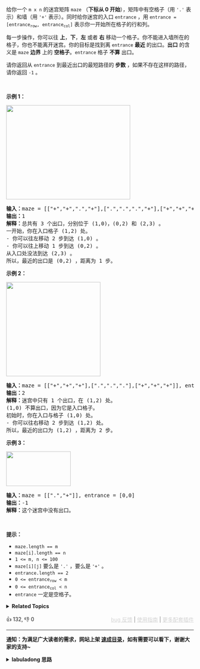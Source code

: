 <p>给你一个&nbsp;<code>m x n</code>&nbsp;的迷宫矩阵&nbsp;<code>maze</code>&nbsp;（<strong>下标从 0 开始</strong>），矩阵中有空格子（用&nbsp;<code>'.'</code>&nbsp;表示）和墙（用&nbsp;<code>'+'</code>&nbsp;表示）。同时给你迷宫的入口&nbsp;<code>entrance</code>&nbsp;，用&nbsp;<code>entrance = [entrance<sub>row</sub>, entrance<sub>col</sub>]</code>&nbsp;表示你一开始所在格子的行和列。</p>

<p>每一步操作，你可以往 <strong>上</strong>，<strong>下</strong>，<strong>左</strong> 或者 <strong>右</strong>&nbsp;移动一个格子。你不能进入墙所在的格子，你也不能离开迷宫。你的目标是找到离&nbsp;<code>entrance</code>&nbsp;<strong>最近</strong>&nbsp;的出口。<strong>出口</strong>&nbsp;的含义是&nbsp;<code>maze</code>&nbsp;<strong>边界</strong>&nbsp;上的&nbsp;<strong>空格子</strong>。<code>entrance</code>&nbsp;格子&nbsp;<strong>不算</strong>&nbsp;出口。</p>

<p>请你返回从 <code>entrance</code>&nbsp;到最近出口的最短路径的 <strong>步数</strong>&nbsp;，如果不存在这样的路径，请你返回 <code>-1</code>&nbsp;。</p>

<p>&nbsp;</p>

<p><strong>示例 1：</strong></p> 
<img alt="" src="https://assets.leetcode.com/uploads/2021/06/04/nearest1-grid.jpg" style="width: 333px; height: 253px;"> <pre><b>输入：</b>maze = [["+","+",".","+"],[".",".",".","+"],["+","+","+","."]], entrance = [1,2]
<b>输出：</b>1
<b>解释：</b>总共有 3 个出口，分别位于 (1,0)，(0,2) 和 (2,3) 。
一开始，你在入口格子 (1,2) 处。
- 你可以往左移动 2 步到达 (1,0) 。
- 你可以往上移动 1 步到达 (0,2) 。
从入口处没法到达 (2,3) 。
所以，最近的出口是 (0,2) ，距离为 1 步。
</pre> </img>

<p><strong>示例 2：</strong></p> 
<img alt="" src="https://assets.leetcode.com/uploads/2021/06/04/nearesr2-grid.jpg" style="width: 253px; height: 253px;"> <pre><b>输入：</b>maze = [["+","+","+"],[".",".","."],["+","+","+"]], entrance = [1,0]
<b>输出：</b>2
<b>解释：</b>迷宫中只有 1 个出口，在 (1,2) 处。
(1,0) 不算出口，因为它是入口格子。
初始时，你在入口与格子 (1,0) 处。
- 你可以往右移动 2 步到达 (1,2) 处。
所以，最近的出口为 (1,2) ，距离为 2 步。
</pre> </img>

<p><strong>示例 3：</strong></p> 
<img alt="" src="https://assets.leetcode.com/uploads/2021/06/04/nearest3-grid.jpg" style="width: 173px; height: 93px;"> <pre><b>输入：</b>maze = [[".","+"]], entrance = [0,0]
<b>输出：</b>-1
<b>解释：</b>这个迷宫中没有出口。
</pre> </img>

<p>&nbsp;</p>

<p><strong>提示：</strong></p>

<ul> 
 <li><code>maze.length == m</code></li> 
 <li><code>maze[i].length == n</code></li> 
 <li><code>1 &lt;= m, n &lt;= 100</code></li> 
 <li><code>maze[i][j]</code> 要么是&nbsp;<code>'.'</code>&nbsp;，要么是&nbsp;<code>'+'</code>&nbsp;。</li> 
 <li><code>entrance.length == 2</code></li> 
 <li><code>0 &lt;= entrance<sub>row</sub> &lt; m</code></li> 
 <li><code>0 &lt;= entrance<sub>col</sub> &lt; n</code></li> 
 <li><code>entrance</code>&nbsp;一定是空格子。</li> 
</ul>

<details><summary><strong>Related Topics</strong></summary>广度优先搜索 | 数组 | 矩阵</details><br>

<div>👍 132, 👎 0<span style='float: right;'><span style='color: gray;'><a href='https://github.com/labuladong/fucking-algorithm/issues' target='_blank' style='color: lightgray;text-decoration: underline;'>bug 反馈</a> | <a href='https://labuladong.online/algo/fname.html?fname=jb插件简介' target='_blank' style='color: lightgray;text-decoration: underline;'>使用指南</a> | <a href='https://labuladong.online/algo/' target='_blank' style='color: lightgray;text-decoration: underline;'>更多配套插件</a></span></span></div>

<div id="labuladong"><hr>

**通知：为满足广大读者的需求，网站上架 [速成目录](https://labuladong.online/algo/intro/quick-learning-plan/)，如有需要可以看下，谢谢大家的支持~**

<details><summary><strong>labuladong 思路</strong></summary>


<div id="labuladong_solution_zh">

## 基本思路

这道题非常简单，就是标准的 BFS 算法，只要套用 [BFS 算法模板框架](https://labuladong.online/algo/essential-technique/bfs-framework/) 就可以了，直接看代码吧。另外我建议做一下 [$ ✨286. 墙与门](/problems/walls-and-gates/)，比这道题有意思一些。

**详细题解**：
  - [【练习】BFS 经典习题 I](https://labuladong.online/algo/problem-set/bfs/)

</div>





<div id="solution">

## 解法代码



<div class="tab-panel"><div class="tab-nav">
<button data-tab-item="cpp" class="tab-nav-button btn " data-tab-group="default" onclick="switchTab(this)">cpp🤖</button>

<button data-tab-item="python" class="tab-nav-button btn " data-tab-group="default" onclick="switchTab(this)">python🤖</button>

<button data-tab-item="java" class="tab-nav-button btn active" data-tab-group="default" onclick="switchTab(this)">java🟢</button>

<button data-tab-item="go" class="tab-nav-button btn " data-tab-group="default" onclick="switchTab(this)">go🤖</button>

<button data-tab-item="javascript" class="tab-nav-button btn " data-tab-group="default" onclick="switchTab(this)">javascript🤖</button>
</div><div class="tab-content">
<div data-tab-item="cpp" class="tab-item " data-tab-group="default"><div class="highlight">

```cpp
// 注意：cpp 代码由 chatGPT🤖 根据我的 java 代码翻译。
// 本代码的正确性已通过力扣验证，如有疑问，可以对照 java 代码查看。

#include <vector>
#include <queue>

class Solution {
public:
    int nearestExit(std::vector<std::vector<char>>& maze, std::vector<int>& entrance) {
        int m = maze.size();
        int n = maze[0].size();
        std::vector<std::vector<int>> dirs = {{0, 1}, {0, -1}, {1, 0}, {-1, 0}};

        // BFS 算法的队列和 visited 数组
        std::queue<std::vector<int>> queue;
        std::vector<std::vector<bool>> visited(m, std::vector<bool>(n, false));
        queue.push(entrance);
        visited[entrance[0]][entrance[1]] = true;
        
        // 启动 BFS 算法从 entrance 开始像四周扩散
        int step = 0;
        while (!queue.empty()) {
            int sz = queue.size();
            step++;
            // 扩散当前队列中的所有节点
            for (int i = 0; i < sz; i++) {
                std::vector<int> cur = queue.front();
                queue.pop();
                // 每个节点都会尝试向上下左右四个方向扩展一步
                for (const auto& dir : dirs) {
                    int x = cur[0] + dir[0];
                    int y = cur[1] + dir[1];
                    if (x < 0 || x >= m || y < 0 || y >= n || visited[x][y] || maze[x][y] == '+') {
                        continue;
                    }
                    if (x == 0 || x == m - 1 || y == 0 || y == n - 1) {
                        // 走到边界（出口）
                        return step;
                    }
                    visited[x][y] = true;
                    queue.push({x, y});
                }
            }
        }
        return -1;
    }
};
```

</div></div>

<div data-tab-item="python" class="tab-item " data-tab-group="default"><div class="highlight">

```python
# 注意：python 代码由 chatGPT🤖 根据我的 java 代码翻译。
# 本代码的正确性已通过力扣验证，如有疑问，可以对照 java 代码查看。

from collections import deque

class Solution:
    def nearestExit(self, maze: List[List[str]], entrance: List[int]) -> int:
        m = len(maze)
        n = len(maze[0])
        dirs = [(0, 1), (0, -1), (1, 0), (-1, 0)]

        # BFS 算法的队列和 visited 数组
        queue = deque()
        visited = [[False for _ in range(n)] for _ in range(m)]
        queue.append(entrance)
        visited[entrance[0]][entrance[1]] = True
        # 启动 BFS 算法从 entrance 开始像四周扩散
        step = 0
        while queue:
            sz = len(queue)
            step += 1
            # 扩散当前队列中的所有节点
            for i in range(sz):
                cur = queue.popleft()
                # 每个节点都会尝试向上下左右四个方向扩展一步
                for dir in dirs:
                    x = cur[0] + dir[0]
                    y = cur[1] + dir[1]
                    if x < 0 or x >= m or y < 0 or y >= n or visited[x][y] or maze[x][y] == '+':
                        continue
                    if x == 0 or x == m - 1 or y == 0 or y == n - 1:
                        # 走到边界（出口）
                        return step
                    visited[x][y] = True
                    queue.append([x, y])
        return -1
```

</div></div>

<div data-tab-item="java" class="tab-item active" data-tab-group="default"><div class="highlight">

```java
class Solution {
    public int nearestExit(char[][] maze, int[] entrance) {
        int m = maze.length;
        int n = maze[0].length;
        int[][] dirs = {{0, 1}, {0, -1}, {1, 0}, {-1, 0}};

        // BFS 算法的队列和 visited 数组
        Queue<int[]> queue = new LinkedList<>();
        boolean[][] visited = new boolean[m][n];
        queue.offer(entrance);
        visited[entrance[0]][entrance[1]] = true;
        // 启动 BFS 算法从 entrance 开始像四周扩散
        int step = 0;
        while (!queue.isEmpty()) {
            int sz = queue.size();
            step++;
            // 扩散当前队列中的所有节点
            for (int i = 0; i < sz; i++) {
                int[] cur = queue.poll();
                // 每个节点都会尝试向上下左右四个方向扩展一步
                for (int[] dir : dirs) {
                    int x = cur[0] + dir[0];
                    int y = cur[1] + dir[1];
                    if (x < 0 || x >= m || y < 0 || y >= n
                            || visited[x][y] || maze[x][y] == '+') {
                        continue;
                    }
                    if (x == 0 || x == m - 1 || y == 0 || y == n - 1) {
                        // 走到边界（出口）
                        return step;
                    }
                    visited[x][y] = true;
                    queue.offer(new int[]{x, y});
                }
            }
        }
        return -1;
    }
}
```

</div></div>

<div data-tab-item="go" class="tab-item " data-tab-group="default"><div class="highlight">

```go
// 注意：go 代码由 chatGPT🤖 根据我的 java 代码翻译。
// 本代码的正确性已通过力扣验证，如有疑问，可以对照 java 代码查看。

// BFS 算法的队列和 visited 数组
func nearestExit(maze [][]byte, entrance []int) int {
    m := len(maze)
    n := len(maze[0])
    dirs := [][]int{{0, 1}, {0, -1}, {1, 0}, {-1, 0}}
    
    queue := make([][]int, 0)
    visited := make([][]bool, m)
    for i := range visited {
        visited[i] = make([]bool, n)
    }
    
    queue = append(queue, entrance)
    visited[entrance[0]][entrance[1]] = true
    
    // 启动 BFS 算法从 entrance 开始像四周扩散
    step := 0
    for len(queue) > 0 {
        sz := len(queue)
        step++
        // 扩散当前队列中的所有节点
        for i := 0; i < sz; i++ {
            cur := queue[0]
            queue = queue[1:]
            // 每个节点都会尝试向上下左右四个方向扩展一步
            for _, dir := range dirs {
                x := cur[0] + dir[0]
                y := cur[1] + dir[1]
                if x < 0 || x >= m || y < 0 || y >= n || visited[x][y] || maze[x][y] == '+' {
                    continue
                }
                if x == 0 || x == m-1 || y == 0 || y == n-1 {
                    // 走到边界（出口）
                    return step
                }
                visited[x][y] = true
                queue = append(queue, []int{x, y})
            }
        }
    }
    return -1
}
```

</div></div>

<div data-tab-item="javascript" class="tab-item " data-tab-group="default"><div class="highlight">

```javascript
// 注意：javascript 代码由 chatGPT🤖 根据我的 java 代码翻译。
// 本代码的正确性已通过力扣验证，如有疑问，可以对照 java 代码查看。

var nearestExit = function(maze, entrance) {
    const m = maze.length;
    const n = maze[0].length;
    const dirs = [[0, 1], [0, -1], [1, 0], [-1, 0]];

    // BFS 算法的队列和 visited 数组
    const queue = [];
    const visited = Array.from({ length: m }, () => Array(n).fill(false));
    queue.push(entrance);
    visited[entrance[0]][entrance[1]] = true;
    // 启动 BFS 算法从 entrance 开始像四周扩散
    let step = 0;
    while (queue.length) {
        const sz = queue.length;
        step++;
        // 扩散当前队列中的所有节点
        for (let i = 0; i < sz; i++) {
            const cur = queue.shift();
            // 每个节点都会尝试向上下左右四个方向扩展一步
            for (const dir of dirs) {
                const x = cur[0] + dir[0];
                const y = cur[1] + dir[1];
                if (x < 0 || x >= m || y < 0 || y >= n || visited[x][y] || maze[x][y] === '+') {
                    continue;
                }
                if (x === 0 || x === m - 1 || y === 0 || y === n - 1) {
                    // 走到边界（出口）
                    return step;
                }
                visited[x][y] = true;
                queue.push([x, y]);
            }
        }
    }
    return -1;
};
```

</div></div>
</div></div>

<hr /><details open hint-container details><summary style="font-size: medium"><strong>🎃🎃 算法可视化 🎃🎃</strong></summary><div id="data_nearest-exit-from-entrance-in-maze"  category="leetcode" ></div><div class="resizable aspect-ratio-container" style="height: 100%;">
<div id="iframe_nearest-exit-from-entrance-in-maze"></div></div>
</details><hr /><br />

</div>
</details>
</div>

